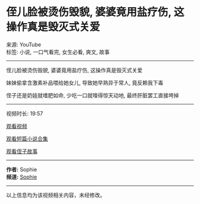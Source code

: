 # 侄儿脸被烫伤毁貌, 婆婆竟用盐疗伤, 这操作真是毁灭式关爱

来源: YouTube  
标签: 小说, 一口气看完, 女生必看, 爽文, 故事

---

侄儿脸被烫伤毁貌, 婆婆竟用盐疗伤, 这操作真是毁灭式关爱  

妹妹偷拿含激素补品喂给她女儿, 导致她早熟异于常人, 竟反赖我下毒  

侄子还是奶娃就嗜肥如命, 少吃一口就嚎得惊天动地, 最终肝脏罢工直接垮掉  

---

视频时长: 19:57  

[观看视频](https://www.youtube.com/watch?v=OwsD8meBS-s)  

[观看短篇小说合集](https://www.youtube.com/watch?v=IYLGOht-NM0&list=PLWZmYD-Z5-LrjRMUD43Yc0bYt6KsBMi04)  

[观看侄子故事](https://www.youtube.com/watch?v=a72ON2oJe80)  

---  

**作者:** Sophie  
**频道:** [Sophie](https://www.youtube.com/channel/UCyPaewIJvJK5j6xmGh1YOnw)  

---  

以上信息均为该视频相关内容，未经修改。